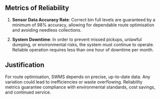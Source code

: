## Metrics of Reliability

1. **Sensor Data Accuracy Rate**: Correct bin full levels are guaranteed by a minimum of 98% accuracy, allowing for dependable route optimisation and avoiding needless collections.

2. **System Downtime**: In order to prevent missed pickups, unlawful dumping, or environmental risks, the system must continue to operate. Reliable operation requires less than one hour of downtime per month.

## Justification

For route optimisation, SWMS depends on precise, up-to-date data. Any variation could lead to inefficiencies or waste overflowing. Reliability metrics guarantee compliance with environmental standards, cost savings, and continued service.
